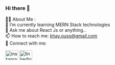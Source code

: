 ### Hi there 👋

<!--
**oussKhayi/ousskhayi** is a ✨ _special_ ✨ repository because its `README.md` (this file) appears on your GitHub profile.

--> 
🙋‍♂️ About Me :<br/>
🌱 I’m currently learning MERN Stack technologies <br/>
💬 Ask me about React Js or anything.. <br/>
📫 How to reach me: khay.ouss@gmail.com <br/>
📱 Connect with me: <br/>
<p align="left" dir="auto">
<a href="https://instagram.com/ousskhayi" rel="nofollow"><img align="center" src="https://raw.githubusercontent.com/rahuldkjain/github-profile-readme-generator/master/src/images/icons/Social/instagram.svg" alt="instagram" height="30" width="40" style="max-width: 100%;"></a>
<a href="https://www.linkedin.com/in/ousskhayi" rel="nofollow"><img align="center" src="https://raw.githubusercontent.com/rahuldkjain/github-profile-readme-generator/master/src/images/icons/Social/linked-in-alt.svg" alt="linkedin" height="30" width="40" style="max-width: 100%;"></a>
</p>
